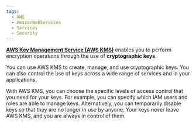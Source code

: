 ```yaml
---
tags:
  - AWS
  - AmazonWebServices
  - Services
  - Security
---
```

[**AWS Key Management Service (AWS KMS)**](https://aws.amazon.com/kms) enables you to perform encryption operations through the use of **cryptographic keys**.

You can use AWS KMS to create, manage, and use cryptographic keys. You can also control the use of keys across a wide range of services and in your applications.

With AWS KMS, you can choose the specific levels of access control that you need for your keys. For example, you can specify which IAM users and roles are able to manage keys. Alternatively, you can temporarily disable keys so that they are no longer in use by anyone. Your keys never leave AWS KMS, and you are always in control of them.
